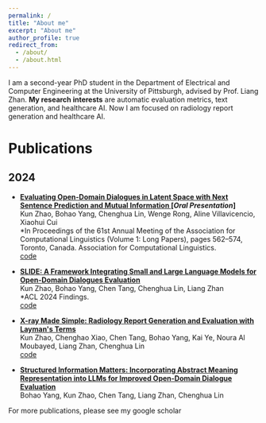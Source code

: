 ```yaml
---
permalink: /
title: "About me"
excerpt: "About me"
author_profile: true
redirect_from: 
  - /about/
  - /about.html
---
```


I am a second-year PhD student in the Department of Electrical and Computer Engineering at the University of Pittsburgh, advised by Prof. Liang Zhan. **My research interests** are automatic evaluation metrics, text generation, and healthcare AI. Now I am focused on radiology report generation and healthcare AI.

Publications
======
## 2024

- **[Evaluating Open-Domain Dialogues in Latent Space with Next Sentence Prediction and Mutual Information ](https://aclanthology.org/2023.acl-long.33/) [*Oral Presentation*]**  
  Kun Zhao, Bohao Yang, Chenghua Lin, Wenge Rong, Aline Villavicencio, Xiaohui Cui  
  *In Proceedings of the 61st Annual Meeting of the Association for Computational Linguistics (Volume 1: Long Papers), pages 562–574, Toronto, Canada. Association for Computational Linguistics.  
  [code](https://github.com/hegehongcha/CMN-ACL2023)

- **[SLIDE: A Framework Integrating Small and Large Language Models for Open-Domain Dialogues Evaluation](https://arxiv.org/abs/2405.15924)**  
  Kun Zhao, Bohao Yang, Chen Tang, Chenghua Lin, Liang Zhan  
  *ACL 2024 Findings.  
  [code](https://github.com/hegehongcha/SLIDE-ACL2024)

- **[X-ray Made Simple: Radiology Report Generation and Evaluation with Layman's Terms](https://arxiv.org/abs/2406.17911)**  
  Kun Zhao, Chenghao Xiao, Chen Tang, Bohao Yang, Kai Ye, Noura Al Moubayed, Liang Zhan, Chenghua Lin    
  [code](https://github.com/hegehongcha/LaymanRRG)

- **[Structured Information Matters: Incorporating Abstract Meaning Representation into LLMs for Improved Open-Domain Dialogue Evaluation](https://arxiv.org/abs/2404.01129)**  
  Bohao Yang, Kun Zhao, Chen Tang, Liang Zhan, Chenghua Lin  

For more publications, please see my google scholar


